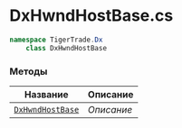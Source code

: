 
# DxHwndHostBase.cs
```csharp
namespace TigerTrade.Dx  
    class DxHwndHostBase
```

### Методы
| Название | Описание |
| --- | --- |
| [`DxHwndHostBase`](./Методы/DxHwndHostBase.md) | *Описание* |
